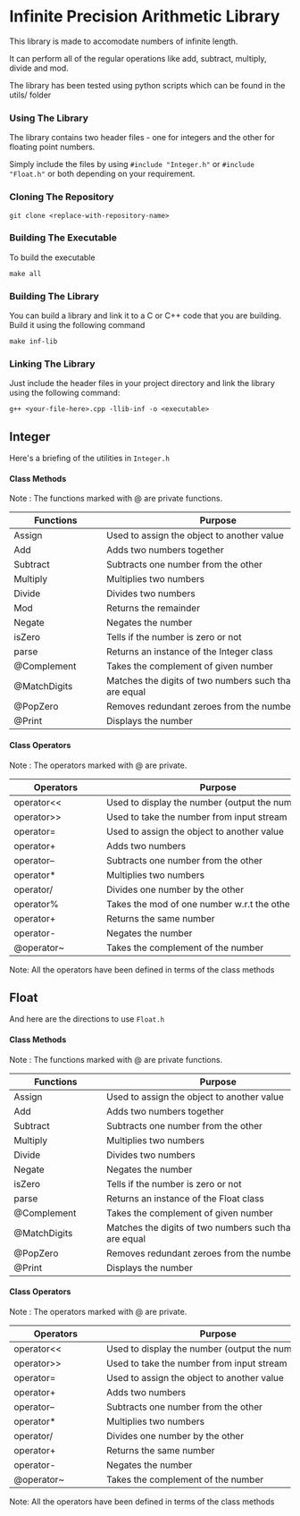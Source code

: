 # Infinite Precision Arithmetic Library

This library is made to accomodate numbers of infinite length. 

It can perform all of the regular operations like add, subtract, multiply, divide and mod.

The library has been tested using python scripts which can be found in the utils/ folder

### Using The Library
The library contains two header files - one for integers and the other for floating point numbers.

Simply include the files by using `#include "Integer.h"` or `#include "Float.h"` or both depending on your requirement.

### Cloning The Repository
```shell
git clone <replace-with-repository-name>
```

### Building The Executable 
To build the executable 
```shell
make all 
```

### Building The Library
You can build a library and link it to a C or C++ code that you are building.  
Build it using the following command
```shell
make inf-lib
```
### Linking The Library
Just include the header files in your project directory and link the library using the following command:
```shell
g++ <your-file-here>.cpp -llib-inf -o <executable>
```

## Integer
Here's a briefing of the utilities in `Integer.h`


#### Class Methods

Note : The functions marked with @ are private functions.

|  <div style="width:150px">Functions</div> | <div style="width:400px">Purpose</div> | 
| --------- | --------- |
| Assign | Used to assign the object to another value |
| Add | Adds two numbers together | 
| Subtract | Subtracts one number from the other | 
| Multiply | Multiplies two numbers | 
| Divide | Divides two numbers | 
| Mod | Returns the remainder |
| Negate | Negates the number |
| isZero | Tells if the number is zero or not | 
| parse | Returns an instance of the Integer class | 
| @Complement | Takes the complement of given number | 
| @MatchDigits | Matches the digits of two numbers such that they are equal |
| @PopZero | Removes redundant zeroes from the number | 
| @Print | Displays the number |


#### Class Operators

Note : The operators marked with @ are private.

|  <div style="width:150px">Operators</div> | <div style="width:400px">Purpose</div> | 
| --------- | ------- |
| operator<< | Used to display the number (output the number) |
| operator>> | Used to take the number from input stream |
| operator= | Used to assign the object to another value | 
| operator+ | Adds two numbers |
| operator– | Subtracts one number from the other |
| operator* | Multiplies two numbers |
| operator/ | Divides one number by the other |
| operator% | Takes the mod of one number w.r.t the other |
| operator+ | Returns the same number | 
| operator- | Negates the number | 
| @operator~ | Takes the complement of the number | 

Note: All the operators have been defined in terms of the class methods


## Float
And here are the directions to use `Float.h`

#### Class Methods

Note : The functions marked with @ are private functions.

|  <div style="width:150px">Functions</div> | <div style="width:400px">Purpose</div> | 
| --------- | --------- |
| Assign | Used to assign the object to another value |
| Add | Adds two numbers together | 
| Subtract | Subtracts one number from the other | 
| Multiply | Multiplies two numbers | 
| Divide | Divides two numbers | 
| Negate | Negates the number |
| isZero | Tells if the number is zero or not |
| parse | Returns an instance of the Float class | 
| @Complement | Takes the complement of given number | 
| @MatchDigits | Matches the digits of two numbers such that they are equal |
| @PopZero | Removes redundant zeroes from the number | 
| @Print | Displays the number |

#### Class Operators

Note : The operators marked with @ are private.

|  <div style="width:150px">Operators</div> | <div style="width:400px">Purpose</div>  | 
| --------- | ------- |
| operator<< | Used to display the number (output the number) |
| operator>> | Used to take the number from input stream |
| operator= | Used to assign the object to another value | 
| operator+ | Adds two numbers |
| operator– | Subtracts one number from the other |
| operator* | Multiplies two numbers |
| operator/ | Divides one number by the other |
| operator+ | Returns the same number | 
| operator- | Negates the number | 
| @operator~ | Takes the complement of the number | 

Note: All the operators have been defined in terms of the class methods